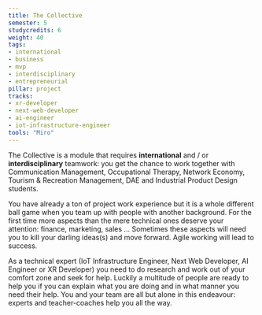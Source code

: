 ```yaml
---
title: The Collective
semester: 5
studycredits: 6
weight: 40
tags:
- international
- business
- mvp
- interdisciplinary
- entrepreneurial
pillar: project
tracks:
- xr-developer
- next-web-developer
- ai-engineer
- iot-infrastructure-engineer
tools: "Miro"
---
```


The Collective is a module that requires **international** and / or **interdisciplinary** teamwork: you get the chance to work together with Communication Management, Occupational Therapy, Network Economy, Tourism & Recreation Management, DAE and Industrial Product Design students.

You have already a ton of project work experience but it is a whole different ball game when you team up with people with another background. For the first time more aspects than the mere technical ones deserve your attention: finance, marketing, sales ...
Sometimes these aspects will need you to kill your darling ideas(s) and move forward. Agile working will lead to success.

As a technical expert (IoT Infrastructure Engineer, Next Web Developer, AI Engineer or XR Developer) you need to do research and work out of your comfort zone and seek for help. Luckily a multitude of people are ready to help you if you can explain what you are doing and in what manner you need their help.
You and your team are all but alone in this endeavour: experts and teacher-coaches help you all the way.
